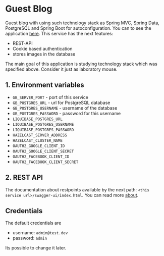 # Guest Blog
Guest blog with using such technology stack as Spring MVC, Spring Data, PostgreSQL and Spring Boot for autoconfiguration. You can to see the application [here][1]. This service has the next features:
- REST-API
- Cookie based authentication
- stores images in the database

The main goal of this application is studying technology stack which was specified above. Consider it just as laboratory mouse.



## 1. Environment variables
- `GB_SERVER_PORT` - port of this service
- `GB_POSTGRES_URL` - url for PostgreSQL database
- `GB_POSTGRES_USERNAME` - username of the database
- `GB_POSTGRES_PASSWORD` - password for this username
- `LIQUIBASE_POSTGRES_URL`
- `LIQUIBASE_POSTGRES_USERNAME`
- `LIQUIBASE_POSTGRES_PASSWORD`
- `HAZELCAST_SERVER_ADDRESS`
- `HAZELCAST_CLUSTER_NAME`
- `OAUTH2_GOOGLE_CLIENT_ID`
- `OAUTH2_GOOGLE_CLIENT_SECRET`
- `OAUTH2_FACEBOOK_CLIENT_ID`
- `OAUTH2_FACEBOOK_CLIENT_SECRET`



## 2. REST API

The documentation about restpoints available by the next path: `<this service url>/swagger-ui/index.html`. You can read more [about][5].

## Credentials

The default credentials are
- username: `admin@test.dev`
- password: `admin`

Its possible to change it later.



[1]: https://guestblog.herokuapp.com/swagger-ui/index.html
[2]: https://reactjs.org/
[4]: https://en.wikipedia.org/wiki/Base64
[5]: https://springfox.github.io/springfox/docs/current/#springfox-swagger-ui
